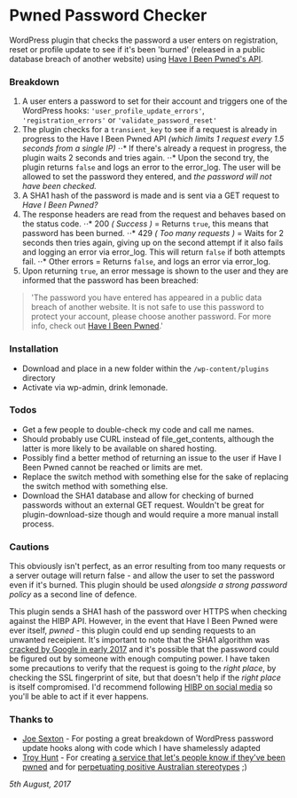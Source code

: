 # Pwned Password Checker

WordPress plugin that checks the password a user enters on registration, reset or profile update to see if it's been 'burned' (released in a public database breach of another website) using [Have I Been Pwned's API](https://haveibeenpwned.com/API/v2).

### Breakdown
1. A user enters a password to set for their account and triggers one of the WordPress hooks: `'user_profile_update_errors'`, `'registration_errors'` or `'validate_password_reset'`
2. The plugin checks for a `transient_key` to see if a request is already in progress to the Have I Been Pwned API _(which limits 1 request every 1.5 seconds from a single IP)_
⋅⋅* If there's already a request in progress, the plugin waits 2 seconds and tries again.
⋅⋅* Upon the second try, the plugin returns `false` and logs an error to the error_log. The user will be allowed to set the password they entered, and _the password will not have been checked._
3. A SHA1 hash of the password is made and is sent via a GET request to _Have I Been Pwned?_
4. The response headers are read from the request and behaves based on the status code.
⋅⋅* 200 _( Success )_ = Returns `true`, this means that password has been burned.
⋅⋅* 429 _( Too many requests )_ = Waits for 2 seconds then tries again, giving up on the second attempt if it also fails and logging an error via error_log. This will return `false` if both attempts fail.
⋅⋅* Other errors = Returns `false`, and logs an error via error_log.
5. Upon returning `true`, an error message is shown to the user and they are informed that the password has been breached:

>'The password you have entered has appeared in a public data breach of another website. It is not safe to use this password to protect your account, please choose another password. For more info, check out [Have I Been Pwned](https://haveibeenpwned.com).'

### Installation
- Download and place in a new folder within the `/wp-content/plugins` directory
- Activate via wp-admin, drink lemonade.

### Todos
 - Get a few people to double-check my code and call me names.
 - Should probably use CURL instead of file_get_contents, although the latter is more likely to be available on shared hosting.
 - Possibly find a better method of returning an issue to the user if Have I Been Pwned cannot be reached or limits are met.
 - Replace the switch method with something else for the sake of replacing the switch method with something else.
 - Download the SHA1 database and allow for checking of burned passwords without an external GET request.  Wouldn't be great for plugin-download-size though and would require a more manual install process.

### Cautions
This obviously isn't perfect, as an error resulting from too many requests or a server outage will return false - and allow the user to set the password even if it's burned. This plugin should be used _alongside a strong password policy_ as a second line of defence.

This plugin sends a SHA1 hash of the password over HTTPS when checking against the HIBP API. However, in the event that Have I Been Pwned were ever itself, _pwned_ - this plugin could end up sending requests to an unwanted receipient. It's important to note that the SHA1 algorithm was [cracked by Google in early 2017](https://www.theverge.com/2017/2/23/14712118/google-sha1-collision-broken-web-encryption-shattered) and it's possible that the password could be figured out by someone with enough computing power. I have taken some precautions to verify that the request is going to the _right place_, by checking the SSL fingerprint of site, but that doesn't help if the _right place_ is itself compromised. I'd recommend following [HIBP on social media](https://twitter.com/haveibeenpwned) so you'll be able to act if it ever happens.

### Thanks to
* [Joe Sexton](http://www.webtipblog.com/force-password-complexity-requirements-wordpress/) - For posting a great breakdown of WordPress password update hooks along with code which I have shamelessly adapted
* [Troy Hunt](https://www.troyhunt.com/) - For creating [a service that let's people know if they've been pwned](https://haveibeenpwned.com) and for [perpetuating positive Australian stereotypes](https://www.youtube.com/watch?v=WbyN8CiM2rQ) ;)

_5th August, 2017_
